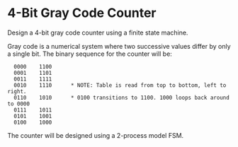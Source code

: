 # 4-Bit Gray Code Counter

Design a 4-bit gray code counter using a finite state machine.

Gray code is a numerical system where two successive values differ by only a single bit. 
The binary sequence for the counter will be:

      0000    1100
      0001    1101
      0011    1111
      0010    1110      * NOTE: Table is read from top to bottom, left to right.
      0110    1010      * 0100 transitions to 1100. 1000 loops back around to 0000
      0111    1011
      0101    1001
      0100    1000

The counter will be designed using a 2-process model FSM.
